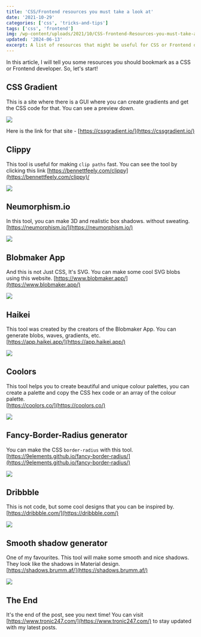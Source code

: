 ```yaml
---
title: 'CSS/Frontend resources you must take a look at'
date: '2021-10-29'
categories: ['css', 'tricks-and-tips']
tags: ['css', 'frontend']
img: /wp-content/uploads/2021/10/CSS-frontend-Resources-you-must-take-a-look-at.png
updated: '2024-06-13'
excerpt: A list of resources that might be useful for CSS or Frontend developers.
---
```


In this article, I will tell you some resources you should bookmark as a CSS or Frontend developer. So, let's start!

## CSS Gradient

This is a site where there is a GUI where you can create gradients and get the CSS code for that. You can see a preview down.

![](https://user-images.githubusercontent.com/76736580/139233635-6c32b411-a36c-4163-b20f-764dd88f0af4.png)

Here is the link for that site - [https://cssgradient.io/](https://cssgradient.io/)

## Clippy

This tool is useful for making `clip paths` fast. You can see the tool by clicking this link [https://bennettfeely.com/clippy](https://bennettfeely.com/clippy)/

![](https://user-images.githubusercontent.com/76736580/139234329-6b94d563-965d-480c-a9cd-73a8dc7456cc.png)

## Neumorphism.io

In this tool, you can make 3D and realistic box shadows. without sweating. [https://neumorphism.io/](https://neumorphism.io/)

![](https://user-images.githubusercontent.com/76736580/139234924-733b4b19-c7d7-43da-bcfe-c5bb73668d3e.png)

## Blobmaker App

And this is not Just CSS, It's SVG. You can make some cool SVG blobs using this website. [https://www.blobmaker.app/](https://www.blobmaker.app/)

![](https://user-images.githubusercontent.com/76736580/139235128-adf0e274-1f1a-44eb-8682-1c49a85ae851.png)

## Haikei

This tool was created by the creators of the Blobmaker App. You can generate blobs, waves, gradients, etc.  
[https://app.haikei.app/](https://app.haikei.app/)

![](https://user-images.githubusercontent.com/76736580/139235677-5db6f5f9-b463-477b-9d68-b81845a0e4e8.png)

## Coolors

This tool helps you to create beautiful and unique colour palettes, you can create a palette and copy the CSS hex code or an array of the colour palette.  
[https://coolors.co/](https://coolors.co/)

![](https://user-images.githubusercontent.com/76736580/139236606-e1805254-9056-47ac-a2de-d2e6de4d690f.png)

## Fancy-Border-Radius generator

You can make the CSS `border-radius` with this tool. [https://9elements.github.io/fancy-border-radius/](https://9elements.github.io/fancy-border-radius/)

![](https://user-images.githubusercontent.com/76736580/139237432-99420a9e-662f-4f95-b87c-5214a3719140.png)

## Dribbble

This is not code, but some cool designs that you can be inspired by.  
[https://dribbble.com/](https://dribbble.com/)

![](https://user-images.githubusercontent.com/76736580/139237860-68bb7807-2d95-4b2f-9af3-dd9908e6cd03.png)

## Smooth shadow generator

One of my favourites. This tool will make some smooth and nice shadows. They look like the shadows in Material design.  
[https://shadows.brumm.af/](https://shadows.brumm.af/)

![](https://user-images.githubusercontent.com/76736580/139238531-808cb465-91a7-4162-8c78-3efef436e500.png)

## The End

It's the end of the post, see you next time! You can visit [https://www.tronic247.com/](https://www.tronic247.com/) to stay updated with my latest posts.
